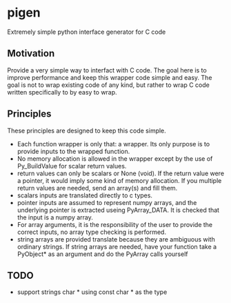 # pigen
Extremely simple python interface generator for C code

Motivation
----------

Provide a very simple way to interfact with C code.  The goal here is to
improve performance and keep this wrapper code simple and easy.  The goal is
not to wrap existing code of any kind, but rather to wrap C code written
specifically to by easy to wrap.

Principles
----------

These principles are designed to keep this code simple.

- Each function wrapper is only that: a wrapper.  Its only 
  purpose is to provide inputs to the wrapped function.
- No memory allocation is allowed in the wrapper except by the use
  of Py_BuildValue for scalar return values.
- return values can only be scalars or None (void).  If the
  return value were a pointer, it would imply some kind
  of memory allocation. If you multiple return values are needed,
  send an array(s) and fill them.
- scalars inputs are translated directly to c types.
- pointer inputs are assumed to represent numpy arrays, and the
  underlying pointer is extracted useing PyArray_DATA.  It is
  checked that the input is a numpy array.
- For array arguments, it is the responsibility of the user to provide the correct
  inputs, no array type checking is performed.
- string arrays are provided translate because they are ambiguous
  with ordinary strings.  If string arrays are needed, have your
  function take a PyObject* as an argument and do the PyArray
  calls yourself

TODO
-------
- support strings char * using const char * as the type
